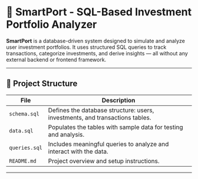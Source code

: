 # 💼 SmartPort - SQL-Based Investment Portfolio Analyzer

**SmartPort** is a database-driven system designed to simulate and analyze user investment portfolios. It uses structured SQL queries to track transactions, categorize investments, and derive insights — all without any external backend or frontend framework.

---

## 📁 Project Structure

| File | Description |
|------|-------------|
| `schema.sql` | Defines the database structure: users, investments, and transactions tables. |
| `data.sql`   | Populates the tables with sample data for testing and analysis. |
| `queries.sql` | Includes meaningful queries to analyze and interact with the data. |
| `README.md` | Project overview and setup instructions. |

---